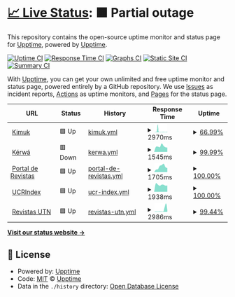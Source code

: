 # [📈 Live Status](https://upptime.github.io/upptime): <!--live status--> **🟧 Partial outage**

This repository contains the open-source uptime monitor and status page for [Upptime](https://upptime.js.org), powered by [Upptime](https://github.com/upptime/upptime).

[![Uptime CI](https://github.com/memoemg/howyoudoing/workflows/Uptime%20CI/badge.svg)](https://github.com/memoemg/howyoudoing/actions?query=workflow%3A%22Uptime+CI%22)
[![Response Time CI](https://github.com/memoemg/howyoudoing/workflows/Response%20Time%20CI/badge.svg)](https://github.com/memoemg/howyoudoing/actions?query=workflow%3A%22Response+Time+CI%22)
[![Graphs CI](https://github.com/memoemg/howyoudoing/workflows/Graphs%20CI/badge.svg)](https://github.com/memoemg/howyoudoing/actions?query=workflow%3A%22Graphs+CI%22)
[![Static Site CI](https://github.com/memoemg/howyoudoing/workflows/Static%20Site%20CI/badge.svg)](https://github.com/memoemg/howyoudoing/actions?query=workflow%3A%22Static+Site+CI%22)
[![Summary CI](https://github.com/memoemg/howyoudoing/workflows/Summary%20CI/badge.svg)](https://github.com/memoemg/howyoudoing/actions?query=workflow%3A%22Summary+CI%22)

With [Upptime](https://upptime.js.org), you can get your own unlimited and free uptime monitor and status page, powered entirely by a GitHub repository. We use [Issues](https://github.com/upptime/upptime/issues) as incident reports, [Actions](https://github.com/memoemg/howyoudoing/actions) as uptime monitors, and [Pages](https://upptime.github.io/upptime) for the status page.

<!--start: status pages-->
<!-- This summary is generated by Upptime (https://github.com/upptime/upptime) -->
<!-- Do not edit this manually, your changes will be overwritten -->
<!-- prettier-ignore -->
| URL | Status | History | Response Time | Uptime |
| --- | ------ | ------- | ------------- | ------ |
| <img alt="" src="https://icons.duckduckgo.com/ip3/kimuk.conare.ac.cr.ico" height="13"> [Kimuk](https://kimuk.conare.ac.cr/Search/Results?lookfor=&type=AllFields) | 🟩 Up | [kimuk.yml](https://github.com/memoemg/howyoudoing/commits/HEAD/history/kimuk.yml) | <details><summary><img alt="Response time graph" src="./graphs/kimuk/response-time-week.png" height="20"> 2970ms</summary><br><a href="https://memoemg.github.io/howyoudoing/history/kimuk"><img alt="Response time 1770" src="https://img.shields.io/endpoint?url=https%3A%2F%2Fraw.githubusercontent.com%2Fmemoemg%2Fhowyoudoing%2FHEAD%2Fapi%2Fkimuk%2Fresponse-time.json"></a><br><a href="https://memoemg.github.io/howyoudoing/history/kimuk"><img alt="24-hour response time 1440" src="https://img.shields.io/endpoint?url=https%3A%2F%2Fraw.githubusercontent.com%2Fmemoemg%2Fhowyoudoing%2FHEAD%2Fapi%2Fkimuk%2Fresponse-time-day.json"></a><br><a href="https://memoemg.github.io/howyoudoing/history/kimuk"><img alt="7-day response time 2970" src="https://img.shields.io/endpoint?url=https%3A%2F%2Fraw.githubusercontent.com%2Fmemoemg%2Fhowyoudoing%2FHEAD%2Fapi%2Fkimuk%2Fresponse-time-week.json"></a><br><a href="https://memoemg.github.io/howyoudoing/history/kimuk"><img alt="30-day response time 1592" src="https://img.shields.io/endpoint?url=https%3A%2F%2Fraw.githubusercontent.com%2Fmemoemg%2Fhowyoudoing%2FHEAD%2Fapi%2Fkimuk%2Fresponse-time-month.json"></a><br><a href="https://memoemg.github.io/howyoudoing/history/kimuk"><img alt="1-year response time 1749" src="https://img.shields.io/endpoint?url=https%3A%2F%2Fraw.githubusercontent.com%2Fmemoemg%2Fhowyoudoing%2FHEAD%2Fapi%2Fkimuk%2Fresponse-time-year.json"></a></details> | <details><summary><a href="https://memoemg.github.io/howyoudoing/history/kimuk">66.99%</a></summary><a href="https://memoemg.github.io/howyoudoing/history/kimuk"><img alt="All-time uptime 96.88%" src="https://img.shields.io/endpoint?url=https%3A%2F%2Fraw.githubusercontent.com%2Fmemoemg%2Fhowyoudoing%2FHEAD%2Fapi%2Fkimuk%2Fuptime.json"></a><br><a href="https://memoemg.github.io/howyoudoing/history/kimuk"><img alt="24-hour uptime 100.00%" src="https://img.shields.io/endpoint?url=https%3A%2F%2Fraw.githubusercontent.com%2Fmemoemg%2Fhowyoudoing%2FHEAD%2Fapi%2Fkimuk%2Fuptime-day.json"></a><br><a href="https://memoemg.github.io/howyoudoing/history/kimuk"><img alt="7-day uptime 66.99%" src="https://img.shields.io/endpoint?url=https%3A%2F%2Fraw.githubusercontent.com%2Fmemoemg%2Fhowyoudoing%2FHEAD%2Fapi%2Fkimuk%2Fuptime-week.json"></a><br><a href="https://memoemg.github.io/howyoudoing/history/kimuk"><img alt="30-day uptime 83.73%" src="https://img.shields.io/endpoint?url=https%3A%2F%2Fraw.githubusercontent.com%2Fmemoemg%2Fhowyoudoing%2FHEAD%2Fapi%2Fkimuk%2Fuptime-month.json"></a><br><a href="https://memoemg.github.io/howyoudoing/history/kimuk"><img alt="1-year uptime 87.54%" src="https://img.shields.io/endpoint?url=https%3A%2F%2Fraw.githubusercontent.com%2Fmemoemg%2Fhowyoudoing%2FHEAD%2Fapi%2Fkimuk%2Fuptime-year.json"></a></details>
| <img alt="" src="https://icons.duckduckgo.com/ip3/kerwa.ucr.ac.cr.ico" height="13"> [Kérwá](https://kerwa.ucr.ac.cr) | 🟥 Down | [kerwa.yml](https://github.com/memoemg/howyoudoing/commits/HEAD/history/kerwa.yml) | <details><summary><img alt="Response time graph" src="./graphs/kerwa/response-time-week.png" height="20"> 1545ms</summary><br><a href="https://memoemg.github.io/howyoudoing/history/kerwa"><img alt="Response time 9138" src="https://img.shields.io/endpoint?url=https%3A%2F%2Fraw.githubusercontent.com%2Fmemoemg%2Fhowyoudoing%2FHEAD%2Fapi%2Fkerwa%2Fresponse-time.json"></a><br><a href="https://memoemg.github.io/howyoudoing/history/kerwa"><img alt="24-hour response time 1213" src="https://img.shields.io/endpoint?url=https%3A%2F%2Fraw.githubusercontent.com%2Fmemoemg%2Fhowyoudoing%2FHEAD%2Fapi%2Fkerwa%2Fresponse-time-day.json"></a><br><a href="https://memoemg.github.io/howyoudoing/history/kerwa"><img alt="7-day response time 1545" src="https://img.shields.io/endpoint?url=https%3A%2F%2Fraw.githubusercontent.com%2Fmemoemg%2Fhowyoudoing%2FHEAD%2Fapi%2Fkerwa%2Fresponse-time-week.json"></a><br><a href="https://memoemg.github.io/howyoudoing/history/kerwa"><img alt="30-day response time 1262" src="https://img.shields.io/endpoint?url=https%3A%2F%2Fraw.githubusercontent.com%2Fmemoemg%2Fhowyoudoing%2FHEAD%2Fapi%2Fkerwa%2Fresponse-time-month.json"></a><br><a href="https://memoemg.github.io/howyoudoing/history/kerwa"><img alt="1-year response time 8841" src="https://img.shields.io/endpoint?url=https%3A%2F%2Fraw.githubusercontent.com%2Fmemoemg%2Fhowyoudoing%2FHEAD%2Fapi%2Fkerwa%2Fresponse-time-year.json"></a></details> | <details><summary><a href="https://memoemg.github.io/howyoudoing/history/kerwa">99.99%</a></summary><a href="https://memoemg.github.io/howyoudoing/history/kerwa"><img alt="All-time uptime 99.71%" src="https://img.shields.io/endpoint?url=https%3A%2F%2Fraw.githubusercontent.com%2Fmemoemg%2Fhowyoudoing%2FHEAD%2Fapi%2Fkerwa%2Fuptime.json"></a><br><a href="https://memoemg.github.io/howyoudoing/history/kerwa"><img alt="24-hour uptime 99.96%" src="https://img.shields.io/endpoint?url=https%3A%2F%2Fraw.githubusercontent.com%2Fmemoemg%2Fhowyoudoing%2FHEAD%2Fapi%2Fkerwa%2Fuptime-day.json"></a><br><a href="https://memoemg.github.io/howyoudoing/history/kerwa"><img alt="7-day uptime 99.99%" src="https://img.shields.io/endpoint?url=https%3A%2F%2Fraw.githubusercontent.com%2Fmemoemg%2Fhowyoudoing%2FHEAD%2Fapi%2Fkerwa%2Fuptime-week.json"></a><br><a href="https://memoemg.github.io/howyoudoing/history/kerwa"><img alt="30-day uptime 99.95%" src="https://img.shields.io/endpoint?url=https%3A%2F%2Fraw.githubusercontent.com%2Fmemoemg%2Fhowyoudoing%2FHEAD%2Fapi%2Fkerwa%2Fuptime-month.json"></a><br><a href="https://memoemg.github.io/howyoudoing/history/kerwa"><img alt="1-year uptime 98.85%" src="https://img.shields.io/endpoint?url=https%3A%2F%2Fraw.githubusercontent.com%2Fmemoemg%2Fhowyoudoing%2FHEAD%2Fapi%2Fkerwa%2Fuptime-year.json"></a></details>
| <img alt="" src="https://icons.duckduckgo.com/ip3/revistas.ucr.ac.cr.ico" height="13"> [Portal de Revistas](https://revistas.ucr.ac.cr) | 🟩 Up | [portal-de-revistas.yml](https://github.com/memoemg/howyoudoing/commits/HEAD/history/portal-de-revistas.yml) | <details><summary><img alt="Response time graph" src="./graphs/portal-de-revistas/response-time-week.png" height="20"> 1705ms</summary><br><a href="https://memoemg.github.io/howyoudoing/history/portal-de-revistas"><img alt="Response time 2074" src="https://img.shields.io/endpoint?url=https%3A%2F%2Fraw.githubusercontent.com%2Fmemoemg%2Fhowyoudoing%2FHEAD%2Fapi%2Fportal-de-revistas%2Fresponse-time.json"></a><br><a href="https://memoemg.github.io/howyoudoing/history/portal-de-revistas"><img alt="24-hour response time 1306" src="https://img.shields.io/endpoint?url=https%3A%2F%2Fraw.githubusercontent.com%2Fmemoemg%2Fhowyoudoing%2FHEAD%2Fapi%2Fportal-de-revistas%2Fresponse-time-day.json"></a><br><a href="https://memoemg.github.io/howyoudoing/history/portal-de-revistas"><img alt="7-day response time 1705" src="https://img.shields.io/endpoint?url=https%3A%2F%2Fraw.githubusercontent.com%2Fmemoemg%2Fhowyoudoing%2FHEAD%2Fapi%2Fportal-de-revistas%2Fresponse-time-week.json"></a><br><a href="https://memoemg.github.io/howyoudoing/history/portal-de-revistas"><img alt="30-day response time 984" src="https://img.shields.io/endpoint?url=https%3A%2F%2Fraw.githubusercontent.com%2Fmemoemg%2Fhowyoudoing%2FHEAD%2Fapi%2Fportal-de-revistas%2Fresponse-time-month.json"></a><br><a href="https://memoemg.github.io/howyoudoing/history/portal-de-revistas"><img alt="1-year response time 1919" src="https://img.shields.io/endpoint?url=https%3A%2F%2Fraw.githubusercontent.com%2Fmemoemg%2Fhowyoudoing%2FHEAD%2Fapi%2Fportal-de-revistas%2Fresponse-time-year.json"></a></details> | <details><summary><a href="https://memoemg.github.io/howyoudoing/history/portal-de-revistas">100.00%</a></summary><a href="https://memoemg.github.io/howyoudoing/history/portal-de-revistas"><img alt="All-time uptime 99.16%" src="https://img.shields.io/endpoint?url=https%3A%2F%2Fraw.githubusercontent.com%2Fmemoemg%2Fhowyoudoing%2FHEAD%2Fapi%2Fportal-de-revistas%2Fuptime.json"></a><br><a href="https://memoemg.github.io/howyoudoing/history/portal-de-revistas"><img alt="24-hour uptime 100.00%" src="https://img.shields.io/endpoint?url=https%3A%2F%2Fraw.githubusercontent.com%2Fmemoemg%2Fhowyoudoing%2FHEAD%2Fapi%2Fportal-de-revistas%2Fuptime-day.json"></a><br><a href="https://memoemg.github.io/howyoudoing/history/portal-de-revistas"><img alt="7-day uptime 100.00%" src="https://img.shields.io/endpoint?url=https%3A%2F%2Fraw.githubusercontent.com%2Fmemoemg%2Fhowyoudoing%2FHEAD%2Fapi%2Fportal-de-revistas%2Fuptime-week.json"></a><br><a href="https://memoemg.github.io/howyoudoing/history/portal-de-revistas"><img alt="30-day uptime 100.00%" src="https://img.shields.io/endpoint?url=https%3A%2F%2Fraw.githubusercontent.com%2Fmemoemg%2Fhowyoudoing%2FHEAD%2Fapi%2Fportal-de-revistas%2Fuptime-month.json"></a><br><a href="https://memoemg.github.io/howyoudoing/history/portal-de-revistas"><img alt="1-year uptime 97.65%" src="https://img.shields.io/endpoint?url=https%3A%2F%2Fraw.githubusercontent.com%2Fmemoemg%2Fhowyoudoing%2FHEAD%2Fapi%2Fportal-de-revistas%2Fuptime-year.json"></a></details>
| <img alt="" src="https://icons.duckduckgo.com/ip3/ucrindex.ucr.ac.cr.ico" height="13"> [UCRIndex](https://ucrindex.ucr.ac.cr) | 🟩 Up | [ucr-index.yml](https://github.com/memoemg/howyoudoing/commits/HEAD/history/ucr-index.yml) | <details><summary><img alt="Response time graph" src="./graphs/ucr-index/response-time-week.png" height="20"> 1938ms</summary><br><a href="https://memoemg.github.io/howyoudoing/history/ucr-index"><img alt="Response time 7324" src="https://img.shields.io/endpoint?url=https%3A%2F%2Fraw.githubusercontent.com%2Fmemoemg%2Fhowyoudoing%2FHEAD%2Fapi%2Fucr-index%2Fresponse-time.json"></a><br><a href="https://memoemg.github.io/howyoudoing/history/ucr-index"><img alt="24-hour response time 1759" src="https://img.shields.io/endpoint?url=https%3A%2F%2Fraw.githubusercontent.com%2Fmemoemg%2Fhowyoudoing%2FHEAD%2Fapi%2Fucr-index%2Fresponse-time-day.json"></a><br><a href="https://memoemg.github.io/howyoudoing/history/ucr-index"><img alt="7-day response time 1938" src="https://img.shields.io/endpoint?url=https%3A%2F%2Fraw.githubusercontent.com%2Fmemoemg%2Fhowyoudoing%2FHEAD%2Fapi%2Fucr-index%2Fresponse-time-week.json"></a><br><a href="https://memoemg.github.io/howyoudoing/history/ucr-index"><img alt="30-day response time 2007" src="https://img.shields.io/endpoint?url=https%3A%2F%2Fraw.githubusercontent.com%2Fmemoemg%2Fhowyoudoing%2FHEAD%2Fapi%2Fucr-index%2Fresponse-time-month.json"></a><br><a href="https://memoemg.github.io/howyoudoing/history/ucr-index"><img alt="1-year response time 7927" src="https://img.shields.io/endpoint?url=https%3A%2F%2Fraw.githubusercontent.com%2Fmemoemg%2Fhowyoudoing%2FHEAD%2Fapi%2Fucr-index%2Fresponse-time-year.json"></a></details> | <details><summary><a href="https://memoemg.github.io/howyoudoing/history/ucr-index">100.00%</a></summary><a href="https://memoemg.github.io/howyoudoing/history/ucr-index"><img alt="All-time uptime 98.21%" src="https://img.shields.io/endpoint?url=https%3A%2F%2Fraw.githubusercontent.com%2Fmemoemg%2Fhowyoudoing%2FHEAD%2Fapi%2Fucr-index%2Fuptime.json"></a><br><a href="https://memoemg.github.io/howyoudoing/history/ucr-index"><img alt="24-hour uptime 100.00%" src="https://img.shields.io/endpoint?url=https%3A%2F%2Fraw.githubusercontent.com%2Fmemoemg%2Fhowyoudoing%2FHEAD%2Fapi%2Fucr-index%2Fuptime-day.json"></a><br><a href="https://memoemg.github.io/howyoudoing/history/ucr-index"><img alt="7-day uptime 100.00%" src="https://img.shields.io/endpoint?url=https%3A%2F%2Fraw.githubusercontent.com%2Fmemoemg%2Fhowyoudoing%2FHEAD%2Fapi%2Fucr-index%2Fuptime-week.json"></a><br><a href="https://memoemg.github.io/howyoudoing/history/ucr-index"><img alt="30-day uptime 84.55%" src="https://img.shields.io/endpoint?url=https%3A%2F%2Fraw.githubusercontent.com%2Fmemoemg%2Fhowyoudoing%2FHEAD%2Fapi%2Fucr-index%2Fuptime-month.json"></a><br><a href="https://memoemg.github.io/howyoudoing/history/ucr-index"><img alt="1-year uptime 97.79%" src="https://img.shields.io/endpoint?url=https%3A%2F%2Fraw.githubusercontent.com%2Fmemoemg%2Fhowyoudoing%2FHEAD%2Fapi%2Fucr-index%2Fuptime-year.json"></a></details>
| <img alt="" src="https://icons.duckduckgo.com/ip3/revistas.utn.ac.cr.ico" height="13"> [Revistas UTN](https://revistas.utn.ac.cr) | 🟩 Up | [revistas-utn.yml](https://github.com/memoemg/howyoudoing/commits/HEAD/history/revistas-utn.yml) | <details><summary><img alt="Response time graph" src="./graphs/revistas-utn/response-time-week.png" height="20"> 2986ms</summary><br><a href="https://memoemg.github.io/howyoudoing/history/revistas-utn"><img alt="Response time 610" src="https://img.shields.io/endpoint?url=https%3A%2F%2Fraw.githubusercontent.com%2Fmemoemg%2Fhowyoudoing%2FHEAD%2Fapi%2Frevistas-utn%2Fresponse-time.json"></a><br><a href="https://memoemg.github.io/howyoudoing/history/revistas-utn"><img alt="24-hour response time 8790" src="https://img.shields.io/endpoint?url=https%3A%2F%2Fraw.githubusercontent.com%2Fmemoemg%2Fhowyoudoing%2FHEAD%2Fapi%2Frevistas-utn%2Fresponse-time-day.json"></a><br><a href="https://memoemg.github.io/howyoudoing/history/revistas-utn"><img alt="7-day response time 2986" src="https://img.shields.io/endpoint?url=https%3A%2F%2Fraw.githubusercontent.com%2Fmemoemg%2Fhowyoudoing%2FHEAD%2Fapi%2Frevistas-utn%2Fresponse-time-week.json"></a><br><a href="https://memoemg.github.io/howyoudoing/history/revistas-utn"><img alt="30-day response time 1631" src="https://img.shields.io/endpoint?url=https%3A%2F%2Fraw.githubusercontent.com%2Fmemoemg%2Fhowyoudoing%2FHEAD%2Fapi%2Frevistas-utn%2Fresponse-time-month.json"></a><br><a href="https://memoemg.github.io/howyoudoing/history/revistas-utn"><img alt="1-year response time 644" src="https://img.shields.io/endpoint?url=https%3A%2F%2Fraw.githubusercontent.com%2Fmemoemg%2Fhowyoudoing%2FHEAD%2Fapi%2Frevistas-utn%2Fresponse-time-year.json"></a></details> | <details><summary><a href="https://memoemg.github.io/howyoudoing/history/revistas-utn">99.44%</a></summary><a href="https://memoemg.github.io/howyoudoing/history/revistas-utn"><img alt="All-time uptime 99.54%" src="https://img.shields.io/endpoint?url=https%3A%2F%2Fraw.githubusercontent.com%2Fmemoemg%2Fhowyoudoing%2FHEAD%2Fapi%2Frevistas-utn%2Fuptime.json"></a><br><a href="https://memoemg.github.io/howyoudoing/history/revistas-utn"><img alt="24-hour uptime 100.00%" src="https://img.shields.io/endpoint?url=https%3A%2F%2Fraw.githubusercontent.com%2Fmemoemg%2Fhowyoudoing%2FHEAD%2Fapi%2Frevistas-utn%2Fuptime-day.json"></a><br><a href="https://memoemg.github.io/howyoudoing/history/revistas-utn"><img alt="7-day uptime 99.44%" src="https://img.shields.io/endpoint?url=https%3A%2F%2Fraw.githubusercontent.com%2Fmemoemg%2Fhowyoudoing%2FHEAD%2Fapi%2Frevistas-utn%2Fuptime-week.json"></a><br><a href="https://memoemg.github.io/howyoudoing/history/revistas-utn"><img alt="30-day uptime 99.87%" src="https://img.shields.io/endpoint?url=https%3A%2F%2Fraw.githubusercontent.com%2Fmemoemg%2Fhowyoudoing%2FHEAD%2Fapi%2Frevistas-utn%2Fuptime-month.json"></a><br><a href="https://memoemg.github.io/howyoudoing/history/revistas-utn"><img alt="1-year uptime 99.68%" src="https://img.shields.io/endpoint?url=https%3A%2F%2Fraw.githubusercontent.com%2Fmemoemg%2Fhowyoudoing%2FHEAD%2Fapi%2Frevistas-utn%2Fuptime-year.json"></a></details>

<!--end: status pages-->

[**Visit our status website →**](https://upptime.github.io/upptime)

## 📄 License

- Powered by: [Upptime](https://github.com/upptime/upptime)
- Code: [MIT](./LICENSE) © [Upptime](https://upptime.js.org)
- Data in the `./history` directory: [Open Database License](https://opendatacommons.org/licenses/odbl/1-0/)
